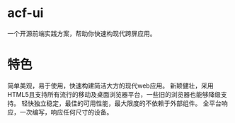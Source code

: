 acf-ui
======

一个开源前端实践方案，帮助你快速构现代跨屏应用。

特色
======
简单美观，易于使用，快速构建简洁大方的现代web应用。
新颖健壮，采用HTML5且支持所有流行的移动及桌面浏览器平台，一些旧的浏览器也能够降级支持。
轻快独立稳定，最佳的可用性能，最大限度的不依赖于外部组件。
全平台响应，一次编写，响应任何尺寸的设备。
